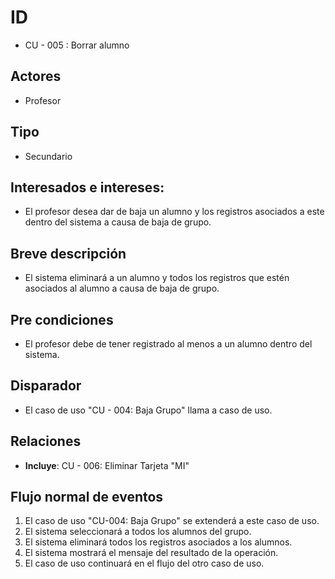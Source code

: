 # ID
- CU - 005 : Borrar alumno
   
## Actores
 * Profesor
    
## Tipo 
 * Secundario
   
## Interesados e intereses:
- El profesor desea dar de baja un alumno y los registros asociados a este dentro del sistema a causa de baja de grupo.
  
## Breve descripción
- El sistema eliminará a un alumno y todos los registros que estén asociados al alumno a causa de baja de grupo.

## Pre condiciones
- El profesor debe de tener registrado al menos a un alumno dentro del sistema.

## Disparador
- El caso de uso "CU - 004: Baja Grupo" llama a caso de uso.

## Relaciones
- **Incluye**: CU - 006: Eliminar Tarjeta "MI"

## Flujo normal de eventos
1. El caso de uso "CU-004: Baja Grupo" se extenderá a este caso de uso.
2. El sistema seleccionará a todos los alumnos del grupo.
3. El sistema eliminará todos los registros asociados a los alumnos.
4. El sistema mostrará el mensaje del resultado de la operación.
5. El caso de uso continuará en el flujo del otro caso de uso.
